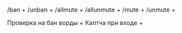 /ban +
/unban +
/allmute +
/allunmute +
/mute +
/unmute +



Проверка на бан ворды + 
Каптча при входе +